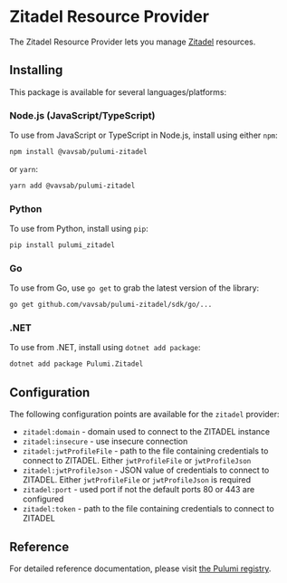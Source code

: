 # Zitadel Resource Provider

The Zitadel Resource Provider lets you manage [Zitadel](https://zitadel.com/) resources.

## Installing

This package is available for several languages/platforms:

### Node.js (JavaScript/TypeScript)

To use from JavaScript or TypeScript in Node.js, install using either `npm`:

```bash
npm install @vavsab/pulumi-zitadel
```

or `yarn`:

```bash
yarn add @vavsab/pulumi-zitadel
```

### Python

To use from Python, install using `pip`:

```bash
pip install pulumi_zitadel
```

### Go

To use from Go, use `go get` to grab the latest version of the library:

```bash
go get github.com/vavsab/pulumi-zitadel/sdk/go/...
```

### .NET

To use from .NET, install using `dotnet add package`:

```bash
dotnet add package Pulumi.Zitadel
```

## Configuration

The following configuration points are available for the `zitadel` provider:

- `zitadel:domain` - domain used to connect to the ZITADEL instance
- `zitadel:insecure` - use insecure connection
- `zitadel:jwtProfileFile` - path to the file containing credentials to connect to ZITADEL. Either `jwtProfileFile` or `jwtProfileJson`
- `zitadel:jwtProfileJson` - JSON value of credentials to connect to ZITADEL. Either `jwtProfileFile` or `jwtProfileJson` is required
- `zitadel:port` - used port if not the default ports 80 or 443 are configured
- `zitadel:token` - path to the file containing credentials to connect to ZITADEL

## Reference

For detailed reference documentation, please visit [the Pulumi registry](https://www.pulumi.com/registry/packages/zitadel/api-docs/).
